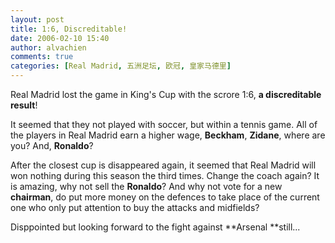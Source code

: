 ```yaml
---
layout: post
title: 1:6, Discreditable!
date: 2006-02-10 15:40
author: alvachien
comments: true
categories: [Real Madrid, 五洲足坛, 欧冠, 皇家马德里]
---
```

Real Madrid lost the game in King's Cup with the scrore 1:6, **a discreditable result**!
 
It seemed that they not played with soccer, but within a tennis game. All of the players in Real Madrid earn a higher wage, **Beckham**, **Zidane**, where are you? And, **Ronaldo**?
 
After the closest cup is disappeared again, it seemed that Real Madrid will won nothing during this season the third times. Change the coach again? It is amazing, why not sell the **Ronaldo**? And why not vote for a new **chairman**, do put more money on the defences to take place of the current one who only put attention to buy the attacks and midfields?
 
Disppointed but looking forward to the fight against **Arsenal **still...

